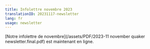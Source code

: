 ```yaml
---
title: Infolettre novembre 2023
translationID: 20231117-newsletter
lang: fr
usage: newsletter
---
```

[Notre infolettre de novembre](/assets/PDF/2023-11 november quaker newsletter.final.pdf) est maintenant en ligne.
